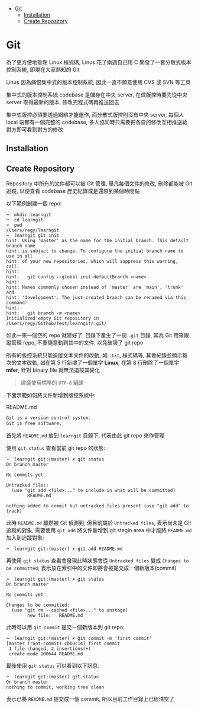 - [Git](#git)
  - [Installation](#installation)
  - [Create Repository](#create-repository)

# Git

為了更方便地管理 Linux 程式碼, Linus 花了兩週自己用 C 開發了一套分散式版本控制系統, 即現在大家熟知的 Git

Linus 因為痛恨集中式的版本控制系統, 因此一直不願意使用 CVS 或 SVN 等工具

集中式的版本控制系統 codebase 是儲存在中央 server, 在做版控時要先從中央 server 取得最新的版本, 修改完程式碼再推送回去

集中式版控必須要透過網絡才能運作, 而分散式版控則沒有中央 server, 每個人 local 端都有一個完整的 codebase, 多人協同時只需要把各自的修改互相推送給對方即可看到對方的修改

## Installation

## Create Repository

Repository 中所有的文件都可以被 Git 管理, 舉凡每個文件的修改, 刪除都能被 Git 追蹤, 以便查看 codebase 歷史紀錄或是還原到某個時間點

以下範例創建一個 repo:

```shell
➜  mkdir learngit
➜  cd learngit
➜  pwd
/Users/regy/learngit
➜  learngit git init                                
hint: Using 'master' as the name for the initial branch. This default branch name
hint: is subject to change. To configure the initial branch name to use in all
hint: of your new repositories, which will suppress this warning, call:
hint: 
hint:   git config --global init.defaultBranch <name>
hint: 
hint: Names commonly chosen instead of 'master' are 'main', 'trunk' and
hint: 'development'. The just-created branch can be renamed via this command:
hint: 
hint:   git branch -m <name>
Initialized empty Git repository in /Users/regy/Github/test/learngit/.git/
```

如此一來一個空的 repo 就建好了, 目錄下產生了一個 `.git` 目錄, 其為 Git 用來跟蹤管理 repo, 不要隨意動到其中的文件, 以免破壞了 git repo

所有的版控系統只能追蹤文本文件的改動, 如 `.txt`, 程式碼等, 其會紀錄並顯示每次的文本改動, 如在第 5 行新增了一個單字 **Linux**, 在第 8 行刪除了一個單字 **mfer**, 針對 binary file 就無法追蹤其變化

> 建議使用標準的 `UTF-8` 編碼

下面示範如何將文件新增到版控系統中:

README.md

```md
Git is a version control system.
Git is free software.
```

首先將 `README.md` 放到 `learngit` 目錄下, 代表由此 git repo 來作管理

使用 `git status` 查看當前 git repo 的狀態:

```shell
➜  learngit git:(master) ✗ git status
On branch master

No commits yet

Untracked files:
  (use "git add <file>..." to include in what will be committed)
        README.md

nothing added to commit but untracked files present (use "git add" to track)
```

此時 `README.md` 雖然被 Git 偵測到, 但目前屬於 `Untracked files`, 表示尚未是 Git 追蹤的對象, 需要使用 `git add` 將文件新增到 git stagin area 中才能將 `README.md` 加入到追蹤對象:

```shell
➜  learngit git:(master) ✗ git add README.md
```

再使用 `git status` 查看會發現此時狀態會從 `Untracked files` 變成 `Changes to be committed`, 表示放在索引中的文件即將會被提交成一個新版本(commit)

```shell
➜  learngit git:(master) ✗ git status       
On branch master

No commits yet

Changes to be committed:
  (use "git rm --cached <file>..." to unstage)
        new file:   README.md
```

此時可以用 `git commit` 提交一個新版本到 git repo:

```shell
➜  learngit git:(master) ✗ git commit -m 'first commit'                 
[master (root-commit) cbb0c14] first commit
 1 file changed, 2 insertions(+)
 create mode 100644 README.md
```

最後使用 `git status` 可以看到以下訊息:

```shell
➜  learngit git:(master) git status                   
On branch master
nothing to commit, working tree clean
```

表示已將 `README.md` 提交成一個 commit, 所以目前工作目錄上已經清空了